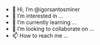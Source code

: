 - 👋 Hi, I’m @igorsantosminer
- 👀 I’m interested in ...
- 🌱 I’m currently learning ...
- 💞️ I’m looking to collaborate on ...
- 📫 How to reach me ...

<!---
igorsantosminer/igorsantosminer is a ✨ special ✨ repository because its `README.md` (this file) appears on your GitHub profile.
You can click the Preview link to take a look at your changes.
--->
